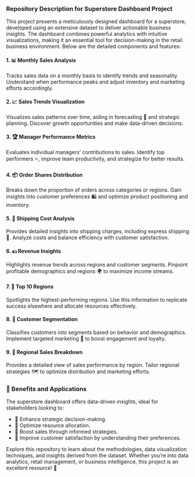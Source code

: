 ### Repository Description for Superstore Dashboard Project  

This project presents a meticulously designed dashboard for a superstore, developed using an extensive dataset to deliver actionable business insights. The dashboard combines powerful analytics with intuitive visualizations, making it an essential tool for decision-making in the retail business environment. Below are the detailed components and features:  

#### 1. **📊 Monthly Sales Analysis**  
Tracks sales data on a monthly basis to identify trends and seasonality. Understand when performance peaks and adjust inventory and marketing efforts accordingly.  

#### 2. **📈 Sales Trends Visualization**  
Visualizes sales patterns over time, aiding in forecasting 📅 and strategic planning. Discover growth opportunities and make data-driven decisions.  

#### 3. **🏆 Manager Performance Metrics**  
Evaluates individual managers’ contributions to sales. Identify top performers ⭐, improve team productivity, and strategize for better results.  

#### 4. **📦 Order Shares Distribution**  
Breaks down the proportion of orders across categories or regions. Gain insights into customer preferences 🛍️ and optimize product positioning and inventory.  

#### 5. **🚚 Shipping Cost Analysis**  
Provides detailed insights into shipping charges, including express shipping 💨. Analyze costs and balance efficiency with customer satisfaction.  

#### 6. **💵 Revenue Insights**  
Highlights revenue trends across regions and customer segments. Pinpoint profitable demographics and regions 🌍 to maximize income streams.  

#### 7. **🌟 Top 10 Regions**  
Spotlights the highest-performing regions. Use this information to replicate success elsewhere and allocate resources effectively.  

#### 8. **👥 Customer Segmentation**  
Classifies customers into segments based on behavior and demographics. Implement targeted marketing 🎯 to boost engagement and loyalty.  

#### 9. **📍 Regional Sales Breakdown**  
Provides a detailed view of sales performance by region. Tailor regional strategies 🗺️ to optimize distribution and marketing efforts.  

### 🎯 Benefits and Applications  
The superstore dashboard offers data-driven insights, ideal for stakeholders looking to:  
- 📌 Enhance strategic decision-making.  
- 📌 Optimize resource allocation.  
- 📌 Boost sales through informed strategies.  
- 📌 Improve customer satisfaction by understanding their preferences.  

Explore this repository to learn about the methodologies, data visualization techniques, and insights derived from the dataset. Whether you’re into data analytics, retail management, or business intelligence, this project is an excellent resource! 🌟

